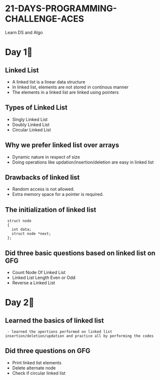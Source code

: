 # 21-DAYS-PROGRAMMING-CHALLENGE-ACES
Learn DS and Algo

# Day 1🚀

## Linked List
- A linked list is a linear data structure
- In linked list, elements are not stored in continous manner
- The elements in a linked list are linked using pointers 

## Types of Linked List
 - Singly Linked List
 - Doubly Linked List
 - Circular Linked List

## Why we prefer linked list over arrays
 - Dynamic nature in respect of size
 - Doing operations like updation/insertion/deletion are easy in linked list
 
## Drawbacks of linked list
   -  Random access is not allowed. 
   -  Extra memory space for a pointer is required.
   
## The initialization of linked list
     struct node
     {
       int data;
       struct node *next;
     };

## Did three basic questions based on linked list on GFG
  - Count Node Of Linked List
  - Linked List Length Even or Odd
  - Reverse a Linked List

# Day 2🚀

  ## Learned the basics of linked list
     - learned the opertions performed on linked list insertion/deletion/updation and practice all by performing the codes
   
  ## Did three questions on GFG
   - Print linked list elements
   - Delete alternate node
   - Check if circular linked list
